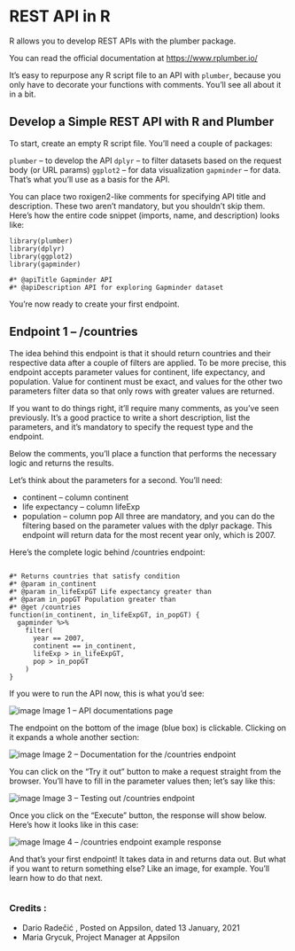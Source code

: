 
# REST API in R


R allows you to develop REST APIs with the plumber package. 

You can read the official documentation at https://www.rplumber.io/ 

It’s easy to repurpose any R script file to an API with `plumber`, because you only have to decorate your functions with comments. You’ll see all about it in a bit.

## Develop a Simple REST API with R and Plumber

To start, create an empty R script file. You’ll need a couple of packages:

`plumber` – to develop the API
`dplyr` – to filter datasets based on the request body (or URL params)
`ggplot2` – for data visualization
`gapminder` – for data. That’s what you’ll use as a basis for the API.

You can place two roxigen2-like comments for specifying API title and description. These two aren’t mandatory, but you shouldn’t skip them. Here’s how the entire code snippet (imports, name, and description) looks like:

```
library(plumber)
library(dplyr)
library(ggplot2)
library(gapminder)

#* @apiTitle Gapminder API
#* @apiDescription API for exploring Gapminder dataset
```

You’re now ready to create your first endpoint.

## Endpoint 1 – /countries

The idea behind this endpoint is that it should return countries and their respective data after a couple of filters are applied. 
To be more precise, this endpoint accepts parameter values for continent, life expectancy, and population. Value for continent must be exact, and values for the other two parameters filter data so that only rows with greater values are returned.

If you want to do things right, it’ll require many comments, as you’ve seen previously. It’s a good practice to write a short description, list the parameters, and it’s mandatory to specify the request type and the endpoint.

Below the comments, you’ll place a function that performs the necessary logic and returns the results.

Let’s think about the parameters for a second. You’ll need:

* continent – column continent
* life expectancy – column lifeExp
* population – column pop
All three are mandatory, and you can do the filtering based on the parameter values with the dplyr package. This endpoint will return data for the most recent year only, which is 2007.

Here’s the complete logic behind /countries endpoint:

```

#* Returns countries that satisfy condition
#* @param in_continent
#* @param in_lifeExpGT Life expectancy greater than
#* @param in_popGT Population greater than
#* @get /countries
function(in_continent, in_lifeExpGT, in_popGT) {
  gapminder %>%
    filter(
      year == 2007,
      continent == in_continent,
      lifeExp > in_lifeExpGT,
      pop > in_popGT
    )
}
```

If you were to run the API now, this is what you’d see:

![image](https://user-images.githubusercontent.com/11299574/128609658-fb399363-9a6d-4fa3-9854-18b60409b03b.png)
Image 1 – API documentations page

The endpoint on the bottom of the image (blue box) is clickable. Clicking on it expands a whole another section:

![image](https://user-images.githubusercontent.com/11299574/128609687-d451dce6-c6e6-4ca6-9370-089f820d4893.png)
Image 2 – Documentation for the /countries endpoint

You can click on the “Try it out” button to make a request straight from the browser. You’ll have to fill in the parameter values then; let’s say like this:

![image](https://user-images.githubusercontent.com/11299574/128609695-a0ebbae4-8fde-474f-bf89-9b3a2026ef2d.png)
Image 3 – Testing out /countries endpoint

Once you click on the “Execute” button, the response will show below. Here’s how it looks like in this case:

![image](https://user-images.githubusercontent.com/11299574/128609706-8ab45237-d9e3-4e94-9a7f-9844fb46d960.png)
Image 4 – /countries endpoint example response

And that’s your first endpoint! It takes data in and returns data out. But what if you want to return something else? Like an image, for example. You’ll learn how to do that next.



```
```
### Credits : 
* Dario Radečić , Posted on Appsilon, dated 13 January, 2021 
* Maria Grycuk, Project Manager at Appsilon 
